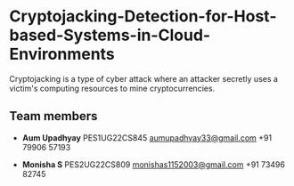 # Cryptojacking-Detection-for-Host-based-Systems-in-Cloud-Environments
Cryptojacking is a type of cyber attack where an attacker secretly uses a victim's computing resources to mine cryptocurrencies.

## Team members


- **Aum Upadhyay**
PES1UG22CS845
aumupadhyay33@gmail.com
+91 79906 57193


- **Monisha S**
PES2UG22CS809
monishas1152003@gmail.com
+91 73496 82745


